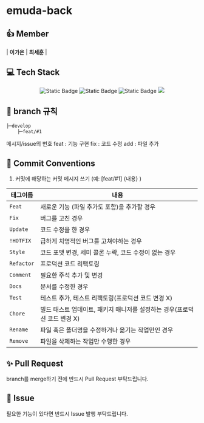 # emuda-back


## 👍 Member
| **이가은** | **최세훈** |


## 💻 Tech Stack
<div align="center">
<img alt="Static Badge" src="https://img.shields.io/badge/Java-ec2025?style=flat-square&logo=java&logoColor=white">
<img alt="Static Badge" src="https://img.shields.io/badge/Spring Boot-6DB33F?style=flat-square&logo=springboot&logoColor=white">
<img alt="Static Badge" src="https://img.shields.io/badge/Spring Security-6DB33F?style=flat-square&logo=springsecurity&logoColor=white">
<img src="https://img.shields.io/badge/MySQL-4479A1?style=flat-square&logo=MySQL&logoColor=white"/>
</div>


## 🌳 branch 규칙
```bash
├─develop
    ├─feat/#1
```
메시지/issue의 번호
feat : 기능 구현
fix : 코드 수정
add : 파일 추가

## 🔖 Commit Conventions
1. 커밋에 해당하는 커밋 메시지 쓰기 (예: [feat/#1] {내용} )

| 태그이름     | 내용                                          |
|------------|----------------------------------------------------------|
| `Feat`     | 새로운 기능 (파일 추가도 포함)을 추가할 경우                       |
| `Fix `     | 버그를 고친 경우                                             |
| `Update`   | 코드 수정을 한 경우                                 |
| `!HOTFIX`  | 급하게 치명적인 버그를 고쳐야하는 경우                       |
| `Style`    | 코드 포맷 변경, 세미 콜론 누락, 코드 수정이 없는 경우            |
| `Refactor` | 프로덕션 코드 리팩토링                                |
| `Comment`  | 필요한 주석 추가 및 변경                              |
| `Docs`     | 문서를 수정한 경우                                  |
| `Test`     | 테스트 추가, 테스트 리팩토링(프로덕션 코드 변경 X)              |
| `Chore`    | 빌드 태스트 업데이트, 패키지 매니저를 설정하는 경우(프로덕션 코드 변경 X) |
| `Rename`   | 파일 혹은 폴더명을 수정하거나 옮기는 작업만인 경우                |
| `Remove`   | 파일을 삭제하는 작업만 수행한 경우                         |

## ✨ Pull Request

branch를 merge하기 전에 반드시 Pull Request 부탁드립니다.

## 🖤 Issue

필요한 기능이 있다면 반드시 Issue 발행 부탁드립니다.
